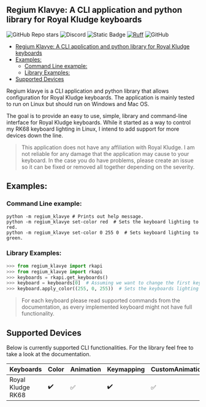 ## Regium Klavye: A CLI application and python library for Royal Kludge keyboards

![GitHub Repo stars](https://img.shields.io/github/stars/airblast-dev/Regium-Klavye?logo=github&label=stars&color=blue)
![Discord](https://img.shields.io/discord/1144927977558253568?logo=discord&label=Discord&color=rgb(114%20137%20217))
![Static Badge](https://img.shields.io/badge/code_format_-black-black?color=black&link=https%3A%2F%2Fgithub.com%2Fpsf%2Fblack)
[![Ruff](https://img.shields.io/endpoint?url=https://raw.githubusercontent.com/astral-sh/ruff/main/assets/badge/v2.json)](https://github.com/astral-sh/ruff)
![GitHub](https://img.shields.io/github/license/airblast-dev/Regium-Klavye)

<!--toc:start-->
- [Regium Klavye: A CLI application and python library for Royal Kludge keyboards](#regium-klavye-a-cli-application-and-python-library-for-royal-kludge-keyboards)
- [Examples:](#examples)
  - [Command Line example:](#command-line-example)
  - [Library Examples:](#library-examples)
- [Supported Devices](#supported-devices)
<!--toc:end-->

Regium klavye is a CLI application and python library that allows configuration for Royal Kludge keyboards. The application is mainly tested to run on Linux but should run on Windows and Mac OS. 

The goal is to provide an easy to use, simple, library and command-line interface for Royal Kludge keyboards. While it started as a way to control my RK68 keyboard lighting in Linux, I intend to add support for more devices down the line.

> This application does not have any affiliation with Royal Kludge. I am not reliable for any damage that the application may cause to your keyboard. In the case you do have problems, please create an issue so it can be fixed or removed all together depending on the severity.

## Examples:
### Command Line example:
```
python -m regium_klavye # Prints out help message.
python -m regium_klavye set-color red  # Sets the keyboard lighting to red.
python -m regium_klavye set-color 0 255 0  # Sets keyboard lighting to green.
```	

### Library Examples:
```python
>>> from regium_klavye import rkapi
>>> from regium_klavye import rkapi
>>> keyboards = rkapi.get_keyboards()
>>> keyboard = keyboards[0]  # Assuming we want to change the first keyboard.
>>> keyboard.apply_color((255, 0, 255))  # Sets the keyboards lighting to red.
```
>For each keyboard please read supported commands from the documentation, as every implemented keyboard might not have full functionality.

## Supported Devices

Below is currently supported CLI functionalities. For the library feel free to take a look at the documentation.

Keyboards | Color | Animation | Keymapping | CustomAnimation 
---|---|---|---|---
 Royal Kludge RK68 | :heavy_check_mark: | :white_check_mark:| :heavy_check_mark: | :white_check_mark: 
 
 